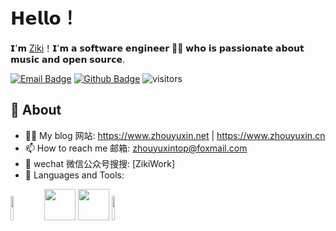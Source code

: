 # 𝗛𝗲𝗹𝗹𝗼！

𝗜'𝗺 [Ziki](https://github.com/ZikiWork)！𝗜'𝗺 𝗮 𝘀𝗼𝗳𝘁𝘄𝗮𝗿𝗲 𝗲𝗻𝗴𝗶𝗻𝗲𝗲𝗿 👨‍💻 𝘄𝗵𝗼 𝗶𝘀 𝗽𝗮𝘀𝘀𝗶𝗼𝗻𝗮𝘁𝗲 𝗮𝗯𝗼𝘂𝘁 𝗺𝘂𝘀𝗶𝗰 𝗮𝗻𝗱 𝗼𝗽𝗲𝗻 𝘀𝗼𝘂𝗿𝗰𝗲.


[![Email Badge](https://img.shields.io/badge/-Email-c14438?style=flat-square&logo=Gmail&logoColor=white&link=mailto:zhouyuxintop@foxmail.com)](mailto:zhouyuxintop@Foxmail.com)
[![Github Badge](https://img.shields.io/badge/-Github-232323?style=flat-square&logo=Github&logoColor=white&link=https://github.com/ZikiWork)](https://github.com/ZikiWork)
![visitors](https://visitor-badge.laobi.icu/badge?page_id=zjwo)


## 🧐 About

- 👨‍💻 My blog 网站: https://www.zhouyuxin.net | https://www.zhouyuxin.cn
- 📫 How to reach me 邮箱: zhouyuxintop@foxmail.com
- 👯 wechat 微信公众号搜搜: [ZikiWork]
- 🌱 Languages and Tools: 

<code><img width="10%" src="https://www.vectorlogo.zone/logos/java/java-ar21.svg"></code>
<code><a href="https://www.linux.org/" target="_blank"><img height="50" src="https://www.vectorlogo.zone/logos/linux/linux-ar21.svg"></a></code>
<code><a href="https://www.docker.com/" target="_blank"><img height="50" src="https://www.vectorlogo.zone/logos/docker/docker-official.svg"></a></code>
<code><img width="10%" src="https://www.vectorlogo.zone/logos/mysql/mysql-ar21.svg"></code>
